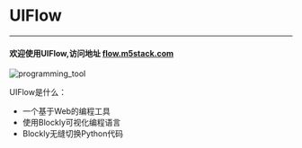 # UIFlow
___________________
#### 欢迎使用UIFlow,访问地址 [flow.m5stack.com](http://flow.m5stack.com/)

![programming_tool](https://raw.githubusercontent.com/Gitshaoxiang/M5GO_doc/master/image/F1.JPG "M5GO")

UIFlow是什么：
* 一个基于Web的编程工具
* 使用Blockly可视化编程语言
* Blockly无缝切换Python代码